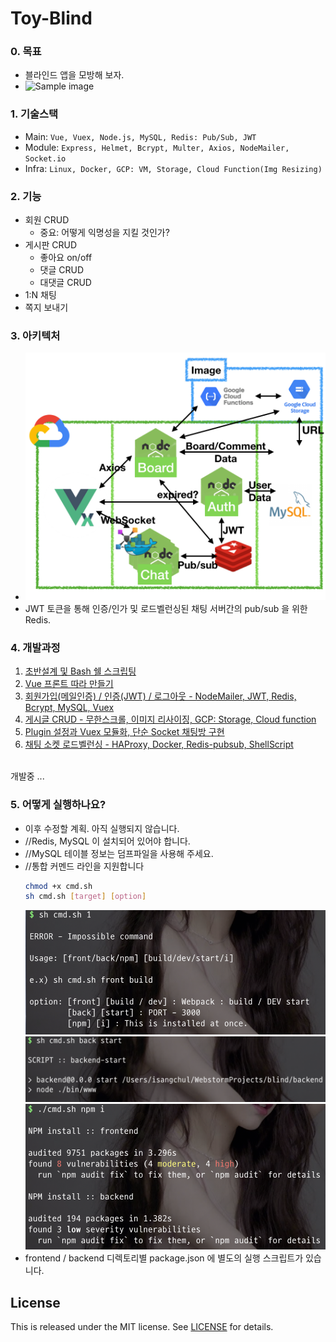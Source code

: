 # Toy-Blind

### 0. 목표
   - 블라인드 앱을 모방해 보자.
   - ![Sample image](.readmedoc/img/sample.gif)
	
### 1. 기술스택
   - Main: `Vue, Vuex, Node.js, MySQL, Redis: Pub/Sub, JWT`
   - Module: `Express, Helmet, Bcrypt, Multer, Axios, NodeMailer, Socket.io`
   - Infra: `Linux, Docker, GCP: VM, Storage, Cloud Function(Img Resizing)`

### 2. 기능
   - 회원 CRUD
       - 중요: 어떻게 익명성을 지킬 것인가?
   - 게시판 CRUD
       - 좋아요 on/off
       - 댓글 CRUD
       - 대댓글 CRUD
   - 1:N 채팅
   - 쪽지 보내기

### 3. 아키텍처
   -	<img src=".readmedoc/img/architecture.png" width="500" alt="architecture" />
   - JWT 토큰을 통해 인증/인가 및 로드벨런싱된 채팅 서버간의 pub/sub 을 위한 Redis.

### 4. 개발과정
   1. [초반설계 및 Bash 쉘 스크립팅](https://1ilsang.blog.me/221549601659)
   2. [Vue 프론트 따라 만들기](https://1ilsang.blog.me/221552922387)
   3. [회원가입(메일인증) / 인증(JWT) / 로그아웃 - NodeMailer, JWT, Redis, Bcrypt, MySQL, Vuex](https://1ilsang.blog.me/221556402323)
   4. [게시글 CRUD - 무한스크롤, 이미지 리사이징, GCP: Storage, Cloud function](https://1ilsang.blog.me/221558340615)
   5. [Plugin 설정과 Vuex 모듈화, 단순 Socket 채팅방 구현](https://1ilsang.blog.me/221560032593)
   6. [채팅 소켓 로드벨런싱 - HAProxy, Docker, Redis-pubsub, ShellScript](http://1ilsang.blog.me/221563459499)
   <br>
   개발중 ...

### 5. 어떻게 실행하나요?
   - 이후 수정할 계획. 아직 실행되지 않습니다.
   - //Redis, MySQL 이 설치되어 있어야 합니다.
   - //MySQL 테이블 정보는 덤프파일을 사용해 주세요.
   - //통합 커멘드 라인을 지원합니다
       ``` bash
       chmod +x cmd.sh
       sh cmd.sh [target] [option]
       ```
       <img src=".readmedoc/img/cmd1.png" width="500" alt="cmd1 png" />
       <img src=".readmedoc/img/cmd2.png" width="500" alt="cmd2 png" />
       <img src=".readmedoc/img/cmd3.png" width="500" alt="cmd3 png" />
   - frontend / backend 디렉토리별 package.json 에 별도의 실행 스크립트가 있습니다.


License
---
This is released under the MIT license. See [LICENSE](LICENSE) for details.

